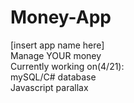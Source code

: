 # Money-App
[insert app name here] <br />
Manage YOUR money <br />
Currently working on(4/21): <br />
mySQL/C# database <br />
Javascript parallax <br />
